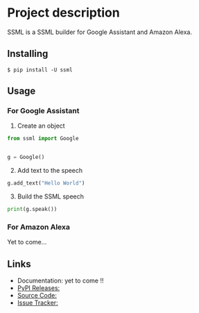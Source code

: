 # Project description
SSML is a SSML builder for Google Assistant and Amazon Alexa.

## Installing

```console
$ pip install -U ssml
```

## Usage
### For Google Assistant

1. Create an object
```python
from ssml import Google


g = Google()
```

2. Add text to the speech
```python
g.add_text("Hello World")
```

3. Build the SSML speech
```python
print(g.speak())
```


### For Amazon Alexa
Yet to come...

## Links
- Documentation: yet to come !!
- [PyPI Releases:](https://pypi.org/project/SSML/)
- [Source Code:](https://github.com/Shinyhero36/SSML/issues)
- [Issue Tracker:](https://github.com/Shinyhero36/SSML/issues)

